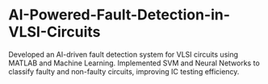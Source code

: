 # AI-Powered-Fault-Detection-in-VLSI-Circuits
Developed an AI-driven fault detection system for VLSI circuits using MATLAB and Machine Learning. Implemented SVM and Neural Networks to classify faulty and non-faulty circuits, improving IC testing efficiency.
